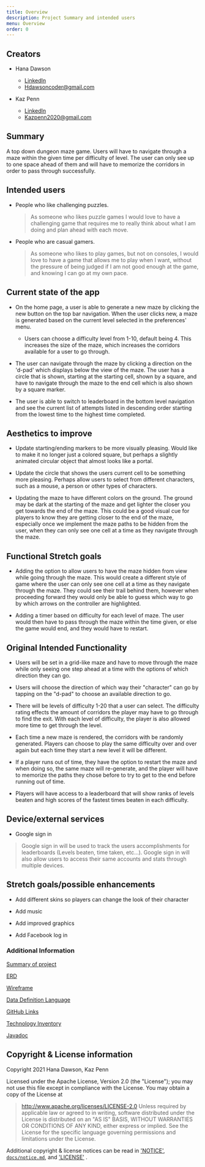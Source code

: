 ```yaml
---
title: Overview
description: Project Summary and intended users
menu: Overview
order: 0
---
```

## Creators

* Hana Dawson
  * [LinkedIn](https://www.linkedin.com/in/hanadawson/)
  * Hdawsoncoder@gmail.com
  
* Kaz Penn
  * [LinkedIn](https://www.linkedin.com/in/kasmir-penn-a11127206/)
  * Kazpenn2020@gmail.com
  

## Summary

A top down dungeon maze game. Users will have to navigate through a maze within the given time per difficulty of level. 
The user can only see up to one space ahead of them and will have to memorize the corridors in order to pass through successfully. 

## Intended users

* People who like challenging puzzles.

  >As someone who likes puzzle games I would love to have a challenging game that requires me to really think about what I am doing and plan ahead with each move. 
  
* People who are casual gamers.

  >As someone who likes to play games, but not on consoles, I would love to have a game that allows me to play when I want, without the pressure of being judged if I am not good enough at the game, and knowing I can go at my own pace.
  
## Current state of the app

* On the home page, a user is able to generate a new maze by clicking the new button on the top bar
navigation. When the user clicks new, a maze is generated based on the current level selected in the
  preferences' menu.
    * Users can choose a difficulty level from 1-10, default being 4. This increases the size of the maze, which increases
  the corridors available for a user to go through.
  
* The user can navigate through the maze by clicking a direction on the 'd-pad' which displays
below the view of the maze. The user has a circle that is shown, starting at the starting cell, shown
  by a square, and have to navigate through the maze to the end cell which is also shown by a square
  marker.

* The user is able to switch to leaderboard in the bottom level navigation and see the current list of 
attempts listed in descending order starting from the lowest time to the highest time completed.
  
## Aesthetics to improve

* Update starting/ending markers to be more visually pleasing. Would like to make it no longer just 
  a colored square, but perhaps a slightly animated circular object that almost looks like a portal.
  

* Update the circle that shows the users current cell to be something more pleasing. Perhaps allow 
users to select from different characters, such as a mouse, a person or other types of characters.
  

* Updating the maze to have different colors on the ground. The ground may be dark at the starting of the
maze and get lighter the closer you get towards the end of the maze. This could be a good visual cue 
  for players to know they are getting closer to the end of the maze, especially once we implement the
  maze paths to be hidden from the user, when they can only see one cell at a time as they navigate through
  the maze.
  
## Functional Stretch goals

* Adding the option to allow users to have the maze hidden from view while going through the maze.
This would create a different style of game where the user can only see one cell at a time as they navigate
  through the maze. They could see their trail behind them, however when proceeding forward
  they would only be able to guess which way to go by which arrows on the controller are highlighted.
  

* Adding a timer based on difficulty for each level of maze. The user would then have to pass through the
maze within the time given, or else the game would end, and they would have to restart.
  
## Original Intended Functionality

* Users will be set in a grid-like maze and have to move through the maze while only seeing one step ahead at a time with the options of which direction they can go.

* Users will choose the direction of which way their "character" can go by tapping on the "d-pad" to choose an available direction to go.

* There will be levels of difficulty 1-20 that a user can select. The difficulty rating effects the amount of corridors the player may have to go through to find the exit. With each level of difficulty, the player is also allowed more time to get through the level.

* Each time a new maze is rendered, the corridors with be randomly generated. Players can choose to play the same difficulty over and over again but each time they start a new level it will be different.

* If a player runs out of time, they have the option to restart the maze and when doing so, the same maze will re-generate, and the player will have to memorize the paths they chose before to try to get to the end before running out of time.

* Players will have access to a leaderboard that will show ranks of levels beaten and high scores of the fastest times beaten in each difficulty.

## Device/external services

* Google sign in
>Google sign in will be used to track the users accomplishments for leaderboards (Levels beaten, time taken, etc...). Google sign in will also allow users to access their same accounts and stats through multiple devices.

## Stretch goals/possible enhancements

* Add different skins so players can change the look of their character

* Add music

* Add improved graphics

* Add Facebook log in

### Additional Information

[Summary of project](file://docs/pdf/summary.pdf)

[ERD](https://dungeon-run.github.io/erd)

[Wireframe](https://dungeon-run.github.io/wireframe)

[Data Definition Language](https://dungeon-run.github.io/ddl)

[GitHub Links](https://dungeon-run.github.io/github-links)

[Technology Inventory](https://dungeon-run.github.io/technology-inventory)

[Javadoc](api/apidocs/index.html)

## Copyright & License information
Copyright 2021 Hana Dawson, Kaz Penn

Licensed under the Apache License, Version 2.0 (the "License");
you may not use this file except in compliance with the License.
You may obtain a copy of the License at

> <http://www.apache.org/licenses/LICENSE-2.0>
Unless required by applicable law or agreed to in writing, software
distributed under the License is distributed on an "AS IS" BASIS,
WITHOUT WARRANTIES OR CONDITIONS OF ANY KIND, either express or implied.
See the License for the specific language governing permissions and
limitations under the License.

Additional copyright & license notices can be read in ['NOTICE'](NOTICE), [`docs/notice.md`](docs/notice.md), and ['LICENSE'](LICENSE) . 